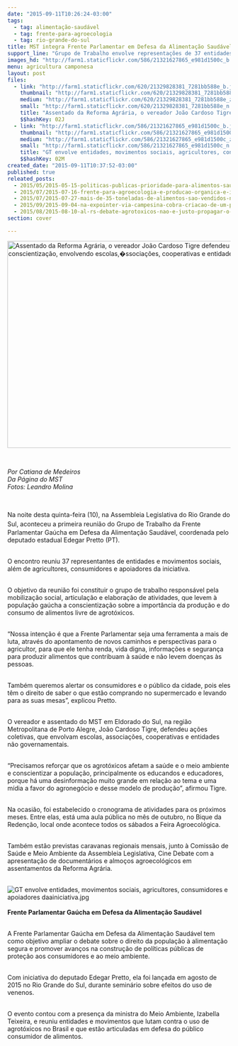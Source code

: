 ```yaml
---
date: "2015-09-11T10:26:24-03:00"
tags:
  - tag: alimentação-saudável
  - tag: frente-para-agroecologia
  - tag: rio-grande-do-sul
title: MST integra Frente Parlamentar em Defesa da Alimentação Saudável no RS
support_line: "Grupo de Trabalho envolve representações de 37 entidades e movimentos sociais, além de agricultores, consumidores e apoiadores da iniciativa."
images_hd: "http://farm1.staticflickr.com/586/21321627865_e981d1500c_b.jpg"
menu: agricultura camponesa
layout: post
files:
  - link: "http://farm1.staticflickr.com/620/21329828381_7281bb588e_b.jpg"
    thumbnail: "http://farm1.staticflickr.com/620/21329828381_7281bb588e_t.jpg"
    medium: "http://farm1.staticflickr.com/620/21329828381_7281bb588e_z.jpg"
    small: "http://farm1.staticflickr.com/620/21329828381_7281bb588e_n.jpg"
    title: "Assentado da Reforma Agrária, o vereador João Cardoso Tigre defendeu ações coletivas de conscientização, envolvendo escolas,�ssociações, cooperativas e entidades não governamentais..jpg"
    $$hashKey: 02J
  - link: "http://farm1.staticflickr.com/586/21321627865_e981d1500c_b.jpg"
    thumbnail: "http://farm1.staticflickr.com/586/21321627865_e981d1500c_t.jpg"
    medium: "http://farm1.staticflickr.com/586/21321627865_e981d1500c_z.jpg"
    small: "http://farm1.staticflickr.com/586/21321627865_e981d1500c_n.jpg"
    title: "GT envolve entidades, movimentos sociais, agricultores, consumidores e apoiadores daainiciativa.jpg"
    $$hashKey: 02M
created_date: "2015-09-11T10:37:52-03:00"
published: true
releated_posts:
  - 2015/05/2015-05-15-politicas-publicas-prioridade-para-alimentos-saudaveis.md
  - 2015/07/2015-07-16-frente-para-agroecologia-e-producao-organica-e-instalada-na-camara.md
  - 2015/07/2015-07-27-mais-de-35-toneladas-de-alimentos-sao-vendidos-na-5o-feira-de-agroecologia-da-reforma-agraria.md
  - 2015/09/2015-09-04-na-expointer-via-campesina-cobra-criacao-de-um-programa-para-producao-de-alimentos-saudaveis.md
  - 2015/08/2015-08-10-al-rs-debate-agrotoxicos-nao-e-justo-propagar-o-cancer-em-nome-do-lucro-de-meia-duzia.md
section: cover

---
```

<p><img alt="Assentado da Reforma Agrária, o vereador João Cardoso Tigre defendeu ações coletivas de conscientização, envolvendo escolas,�ssociações, cooperativas e entidades não governamentais..jpg" height="467" src="http://farm1.staticflickr.com/620/21329828381_7281bb588e_b.jpg" width="700" /></p>

<p>&nbsp;</p>

<p><em>Por Catiana de Medeiros<br />
Da P&aacute;gina do MST<br />
Fotos: Leandro Molina</em></p>

<p>&nbsp;</p>

<p>Na noite desta quinta-feira (10), <span style="line-height: 20.8px;">na Assembleia Legislativa do Rio Grande do Sul, aconteceu a&nbsp;</span>primeira reuni&atilde;o do Grupo de Trabalho da Frente Parlamentar Ga&uacute;cha em Defesa da Alimenta&ccedil;&atilde;o Saud&aacute;vel, coordenada pelo deputado estadual Edegar Pretto (PT).</p>

<p><br />
O encontro reuniu 37 representantes de&nbsp;entidades e movimentos sociais, al&eacute;m de agricultores, consumidores e apoiadores da iniciativa.</p>

<p><br />
O objetivo da reuni&atilde;o&nbsp;foi constituir o grupo de trabalho&nbsp;respons&aacute;vel pela mobiliza&ccedil;&atilde;o social, articula&ccedil;&atilde;o e elabora&ccedil;&atilde;o de atividades, que levem&nbsp;&agrave; popula&ccedil;&atilde;o ga&uacute;cha a conscientiza&ccedil;&atilde;o sobre a import&acirc;ncia da produ&ccedil;&atilde;o e do consumo de alimentos livre de agrot&oacute;xicos.</p>

<p><br />
&ldquo;Nossa inten&ccedil;&atilde;o &eacute; que a Frente Parlamentar seja uma ferramenta a mais de luta, atrav&eacute;s do apontamento de novos caminhos e perspectivas para o agricultor, para que ele tenha renda, vida digna, informa&ccedil;&otilde;es e seguran&ccedil;a para produzir alimentos que contribuam &agrave; sa&uacute;de e n&atilde;o levem&nbsp;doen&ccedil;as &agrave;s pessoas.</p>

<p><br />
Tamb&eacute;m queremos alertar os consumidores e o p&uacute;blico da cidade, pois eles t&ecirc;m o direito de saber o que est&atilde;o comprando no supermercado e levando para as suas mesas&rdquo;, explicou Pretto.</p>

<p><br />
O vereador e assentado do MST em Eldorado do Sul, na regi&atilde;o Metropolitana de Porto Alegre, Jo&atilde;o Cardoso Tigre, defendeu a&ccedil;&otilde;es coletivas, que envolvam escolas, associa&ccedil;&otilde;es, cooperativas e entidades n&atilde;o governamentais.</p>

<p><br />
&ldquo;Precisamos refor&ccedil;ar que os agrot&oacute;xicos afetam a sa&uacute;de e o meio ambiente e conscientizar a popula&ccedil;&atilde;o, principalmente os educandos e educadores, porque h&aacute; uma desinforma&ccedil;&atilde;o muito grande em rela&ccedil;&atilde;o ao tema e uma m&iacute;dia a favor do agroneg&oacute;cio e desse modelo de produ&ccedil;&atilde;o&rdquo;, afirmou Tigre.</p>

<p><br />
Na ocasi&atilde;o, foi estabelecido o cronograma de atividades para os pr&oacute;ximos meses. Entre elas, est&aacute; uma aula p&uacute;blica no m&ecirc;s de outubro, no Bique da Reden&ccedil;&atilde;o, local onde acontece todos os s&aacute;bados a Feira Agroecol&oacute;gica.</p>

<p><br />
Tamb&eacute;m est&atilde;o previstas caravanas regionais mensais, junto &agrave; Comiss&atilde;o de Sa&uacute;de e Meio Ambiente da Assembleia Legislativa, Cine Debate com a apresenta&ccedil;&atilde;o de document&aacute;rios e almo&ccedil;os agroecol&oacute;gicos em assentamentos da Reforma Agr&aacute;ria.<br />
&nbsp;</p>

<p><img alt="GT envolve entidades, movimentos sociais, agricultores, consumidores e apoiadores daainiciativa.jpg" src="http://farm1.staticflickr.com/586/21321627865_e981d1500c_b.jpg" /><br />
<br />
<strong>Frente Parlamentar Ga&uacute;cha em Defesa da Alimenta&ccedil;&atilde;o Saud&aacute;vel</strong></p>

<p><br />
A Frente Parlamentar Ga&uacute;cha em Defesa da Alimenta&ccedil;&atilde;o Saud&aacute;vel tem como objetivo ampliar o debate sobre o direito da popula&ccedil;&atilde;o &agrave; alimenta&ccedil;&atilde;o segura e promover avan&ccedil;os na constru&ccedil;&atilde;o de pol&iacute;ticas p&uacute;blicas de prote&ccedil;&atilde;o aos consumidores e ao meio ambiente.</p>

<p><br />
Com iniciativa do deputado Edegar Pretto, ela foi lan&ccedil;ada em agosto de 2015 no Rio Grande do Sul, durante semin&aacute;rio sobre efeitos do uso de venenos.</p>

<p><br />
O evento contou com a presen&ccedil;a da ministra do Meio Ambiente, Izabella Teixeira, e reuniu entidades e movimentos que lutam contra o uso de agrot&oacute;xicos no Brasil e que est&atilde;o articuladas em defesa do p&uacute;blico consumidor de alimentos.</p>
